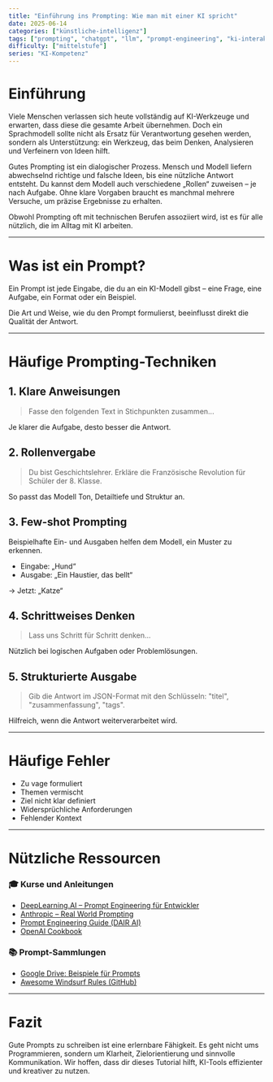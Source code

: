 ```yaml
---
title: "Einführung ins Prompting: Wie man mit einer KI spricht"
date: 2025-06-14
categories: ["künstliche-intelligenz"]
tags: ["prompting", "chatgpt", "llm", "prompt-engineering", "ki-interaktion"]
difficulty: ["mittelstufe"]
series: "KI-Kompetenz"
---
```


# Einführung

Viele Menschen verlassen sich heute vollständig auf KI-Werkzeuge und erwarten, dass diese die gesamte Arbeit übernehmen. Doch ein Sprachmodell sollte nicht als Ersatz für Verantwortung gesehen werden, sondern als Unterstützung: ein Werkzeug, das beim Denken, Analysieren und Verfeinern von Ideen hilft.

Gutes Prompting ist ein dialogischer Prozess. Mensch und Modell liefern abwechselnd richtige und falsche Ideen, bis eine nützliche Antwort entsteht. Du kannst dem Modell auch verschiedene „Rollen“ zuweisen – je nach Aufgabe. Ohne klare Vorgaben braucht es manchmal mehrere Versuche, um präzise Ergebnisse zu erhalten.

Obwohl Prompting oft mit technischen Berufen assoziiert wird, ist es für alle nützlich, die im Alltag mit KI arbeiten.

---

# Was ist ein Prompt?

Ein Prompt ist jede Eingabe, die du an ein KI-Modell gibst – eine Frage, eine Aufgabe, ein Format oder ein Beispiel.

Die Art und Weise, wie du den Prompt formulierst, beeinflusst direkt die Qualität der Antwort.

---

# Häufige Prompting-Techniken

## 1. Klare Anweisungen

> Fasse den folgenden Text in Stichpunkten zusammen...

Je klarer die Aufgabe, desto besser die Antwort.

## 2. Rollenvergabe

> Du bist Geschichtslehrer. Erkläre die Französische Revolution für Schüler der 8. Klasse.

So passt das Modell Ton, Detailtiefe und Struktur an.

## 3. Few-shot Prompting

Beispielhafte Ein- und Ausgaben helfen dem Modell, ein Muster zu erkennen.

- Eingabe: „Hund“  
- Ausgabe: „Ein Haustier, das bellt“

→ Jetzt: „Katze“

## 4. Schrittweises Denken

> Lass uns Schritt für Schritt denken...

Nützlich bei logischen Aufgaben oder Problemlösungen.

## 5. Strukturierte Ausgabe

> Gib die Antwort im JSON-Format mit den Schlüsseln: "titel", "zusammenfassung", "tags".

Hilfreich, wenn die Antwort weiterverarbeitet wird.

---

# Häufige Fehler

- Zu vage formuliert
- Themen vermischt
- Ziel nicht klar definiert
- Widersprüchliche Anforderungen
- Fehlender Kontext

---

# Nützliche Ressourcen

### 🎓 Kurse und Anleitungen
- [DeepLearning.AI – Prompt Engineering für Entwickler](https://learn.deeplearning.ai/courses/chatgpt-prompt-eng/)
- [Anthropic – Real World Prompting](https://github.com/anthropics/courses/blob/master/real_world_prompting/README.md)
- [Prompt Engineering Guide (DAIR AI)](https://github.com/dair-ai/Prompt-Engineering-Guide)
- [OpenAI Cookbook](https://github.com/openai/openai-cookbook)

### 📚 Prompt-Sammlungen
- [Google Drive: Beispiele für Prompts](https://drive.google.com/drive/u/0/folders/1kGodiToZNFAw_zwECWwoNKlokPoU_TyH)
- [Awesome Windsurf Rules (GitHub)](https://github.com/balqaasem/awesome-windsurfrules)

---

# Fazit

Gute Prompts zu schreiben ist eine erlernbare Fähigkeit. Es geht nicht ums Programmieren, sondern um Klarheit, Zielorientierung und sinnvolle Kommunikation. Wir hoffen, dass dir dieses Tutorial hilft, KI-Tools effizienter und kreativer zu nutzen.
